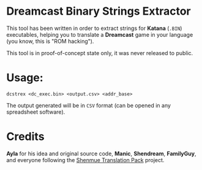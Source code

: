 # Dreamcast Binary Strings Extractor

This tool has been written in order to extract strings for **Katana** (`.BIN`) 
executables, helping you to translate a **Dreamcast** game in your language (you know,
this is "ROM hacking").

This tool is in proof-of-concept state only, it was never released to public.

# Usage:
	dcstrex <dc_exec.bin> <output.csv> <addr_base>
	
The output generated will be in `CSV` format (can be opened in any spreadsheet
software).

# Credits

**Ayla** for his idea and original source code, **Manic**, **Shendream**, **FamilyGuy**, and
everyone following the [Shenmue Translation Pack](http://shenmuesubs.sourceforge.net/) project.
